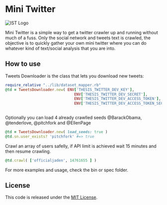 # Mini Twitter

![IST Logo](http://tecnico.ulisboa.pt/img/tecnico.png)

Mini Twitter is a simple way to get a twitter crawler up and running without much of a fuss. Only the social network and tweets text is crawled, the objective is to quickly gather your own mini twitter where you can do whatever kind of text/social analysis that you are into. 

## How to use

Tweets Downloader is the class that lets you download new tweets:

~~~ruby
require_relative "../lib/dataset_mapper.rb"
@td = TweetsDownloader.new( ENV['THESIS_TWITTER_DEV_KEY'],
                               ENV['THESIS_TWITTER_DEV_SECRET'],
                               ENV['THESIS_TWITTER_DEV_ACCESS_TOKEN'],
                               ENV['THESIS_TWITTER_DEV_ACCESS_TOKEN_SECRET'])
 
~~~

Optionally you can load 4 already crawlled seeds @BarackObama, @tenderlove, @pitchfork and @EllenPage
~~~ruby
@td = TweetsDownloader.new( load_seeds: true )
@td.sn.user_exists? 'pitchfork' #=> true
~~~

Crawl an array of users safelly, if API limit is achieved wait 15 minutes and then resume crawling.
~~~ruby
@td.crawl( ['officialjaden', 14761655 ] ) 
~~~

For more examples and usage, check the bin or spec folder.

## License

This code is released under the [MIT License](http://www.opensource.org/licenses/MIT).